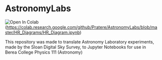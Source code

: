 # AstronomyLabs

![Open In Colab](https://colab.research.google.com/assets/colab-badge.svg)(https://colab.research.google.com/github/Pratere/AstronomyLabs/blob/master/HR_Diagrams/HR_Diagram.ipynb)

This repository was made to translate Astronomy Laboratory experiments, made by the Sloan Digital Sky Survey, to Jupyter Notebooks for use in Berea College Physics 111 (Astronomy)
